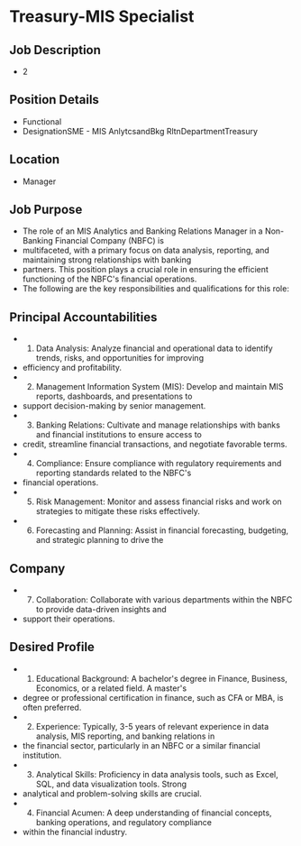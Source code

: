 # Treasury-MIS Specialist

## Job Description

* 2

## Position Details

* Functional
* DesignationSME - MIS AnlytcsandBkg RltnDepartmentTreasury

## Location

* Manager

## Job Purpose

* The role of an MIS Analytics and Banking Relations Manager in a Non-Banking Financial Company (NBFC) is
* multifaceted, with a primary focus on data analysis, reporting, and maintaining strong relationships with banking
* partners. This position plays a crucial role in ensuring the efficient functioning of the NBFC's financial operations.
* The following are the key responsibilities and qualifications for this role:

## Principal Accountabilities

* 1. Data Analysis: Analyze financial and operational data to identify trends, risks, and opportunities for improving
* efficiency and profitability.
* 2. Management Information System (MIS): Develop and maintain MIS reports, dashboards, and presentations to
* support decision-making by senior management.
* 3. Banking Relations: Cultivate and manage relationships with banks and financial institutions to ensure access to
* credit, streamline financial transactions, and negotiate favorable terms.
* 4. Compliance: Ensure compliance with regulatory requirements and reporting standards related to the NBFC's
* financial operations.
* 5. Risk Management: Monitor and assess financial risks and work on strategies to mitigate these risks effectively.
* 6. Forecasting and Planning: Assist in financial forecasting, budgeting, and strategic planning to drive the

## Company

* 7. Collaboration: Collaborate with various departments within the NBFC to provide data-driven insights and
* support their operations.

## Desired Profile

* 1. Educational Background: A bachelor's degree in Finance, Business, Economics, or a related field. A master's
* degree or professional certification in finance, such as CFA or MBA, is often preferred.
* 2. Experience: Typically, 3-5 years of relevant experience in data analysis, MIS reporting, and banking relations in
* the financial sector, particularly in an NBFC or a similar financial institution.
* 3. Analytical Skills: Proficiency in data analysis tools, such as Excel, SQL, and data visualization tools. Strong
* analytical and problem-solving skills are crucial.
* 4. Financial Acumen: A deep understanding of financial concepts, banking operations, and regulatory compliance
* within the financial industry.
